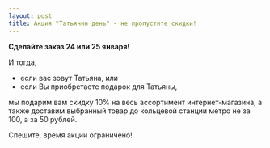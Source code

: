 ```yaml
---
layout: post
title: Акция "Татьянин день" - не пропустите скидки!
---
```

**Сделайте заказ 24 или 25 января!**

И тогда,

*  если вас зовут Татьяна, или
*  если Вы приобретаете подарок для Татьяны,

мы подарим вам скидку 10% на весь ассортимент интернет-магазина, а также доставим выбранный товар до кольцевой станции метро не за 100, а за 50 рублей.
 
Спешите, время акции ограничено!
